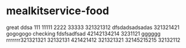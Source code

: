 # mealkitservice-food
great
ddsa
111
11111
2222
33333
321321312
dfsdadsadsadas
321321421
gogogogo
checking
fdsfsadfsad
42142134214
3231121
gggggg
rrrrrrr321321321
32132131
421421412
321321321
32145215215
32132112
